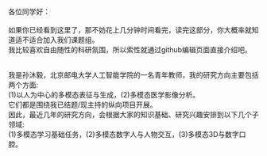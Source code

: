 各位同学好：<br><br>
如果你已经看到这里了，那不妨花上几分钟时间看完，读完这部分，你大概率就知道适不适合加入我们课题组。<br>
我比较喜欢自由随性的科研氛围，所以索性就通过github编辑页面直接介绍吧。<br><br>

我是孙沐毅，北京邮电大学人工智能学院的一名青年教师，我的研究方向主要包括两个方面:<br>
(1)以人为中心的多模态表征与生成，(2)多模态医学影像分析。<br>
它们都是围绕我已结题/现主持的纵向项目开展。<br>
因此，最近几年的研究方向，会根据大家的知识基础、研究兴趣安排到以下几个子领域:<br>
(1)多模态学习基础任务，(2)多模态数字人与人物交互，(3)多模态3D与数字口腔。<br>
